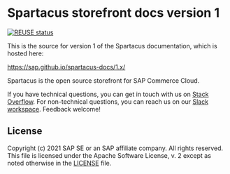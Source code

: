 # Spartacus storefront docs version 1

[![REUSE status](https://api.reuse.software/badge/github.com/SAP/spartacus-docs-v1)](https://api.reuse.software/info/github.com/SAP/spartacus-docs-v1)

This is the source for version 1 of the Spartacus documentation, which is hosted here:

https://sap.github.io/spartacus-docs/1.x/

Spartacus is the open source storefront for SAP Commerce Cloud.

If you have technical questions, you can get in touch with us on [Stack Overflow](https://stackoverflow.com/questions/tagged/spartacus-storefront). For non-technical questions, you can reach us on our [Slack workspace](https://join.slack.com/t/spartacus-storefront/shared_invite/zt-jekftqo0-HP6xt6IF~ffVB2cGG66fcQ). Feedback welcome!

## License

Copyright (c) 2021 SAP SE or an SAP affiliate company. All rights reserved.
This file is licensed under the Apache Software License, v. 2 except as noted otherwise in the [LICENSE](LICENSE) file.
